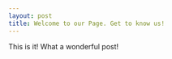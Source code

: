 ```yaml
---
layout: post
title: Welcome to our Page. Get to know us!
---
```


This is it!
What a wonderful post!
